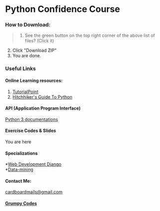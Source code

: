 # **Python Confidence Course**


### How to Download:

>1. See the green button on the top right corner of the above list of files? (Click it)  
2. Click "Download ZIP"  
3. You are done.     




### Useful Links

#### Online Learning resources:
1. [TutorialPoint][tutorialpoint]
2. [Hitchhiker's Guide To Python][hitchhiker]



#### API (Application Program Interface)  
[Python 3 documentations][pydocs]  

  
#### Exercise Codes & Slides
You are here  

#### Specializations
*[Web Development Django][webdev]  
*[Data-mining][datamine]

#### Contact Me:
cardboardmails@gmail.com

#### [Grumpy Codes][gcodes]


  

[tutorialpoint]: https://www.tutorialspoint.com/python/index.htm
[hitchhiker]: http://python-guide-pt-br.readthedocs.io/en/latest/
[pydocs]: https://docs.python.org/3/
[webdev]: https://docs.djangoproject.com/en/1.11/intro/
[datamine]: http://guidetodatamining.com/
[gcodes]:https://tapas.io/series/Grumpy-Codes
